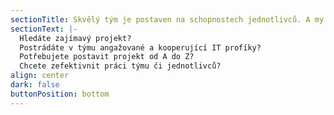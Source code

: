 ```yaml
---
sectionTitle: Skvělý tým je postaven na schopnostech jednotlivců. A my to víme.
sectionText: |-
  Hledáte zajímavý projekt?
  Postrádáte v týmu angažované a kooperující IT profíky?
  Potřebujete postavit projekt od A do Z?
  Chcete zefektivnit práci týmu či jednotlivců?
align: center
dark: false
buttonPosition: bottom
---
```

